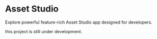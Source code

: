 # Asset Studio
Explore powerful feature-rich Asset Studio app designed for developers.

this project is still under development. 
